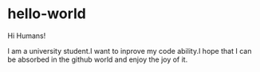 # hello-world

Hi Humans!

I am a university student.I want to inprove my code ability.I hope that I can be absorbed in the github world and enjoy the joy of it.

